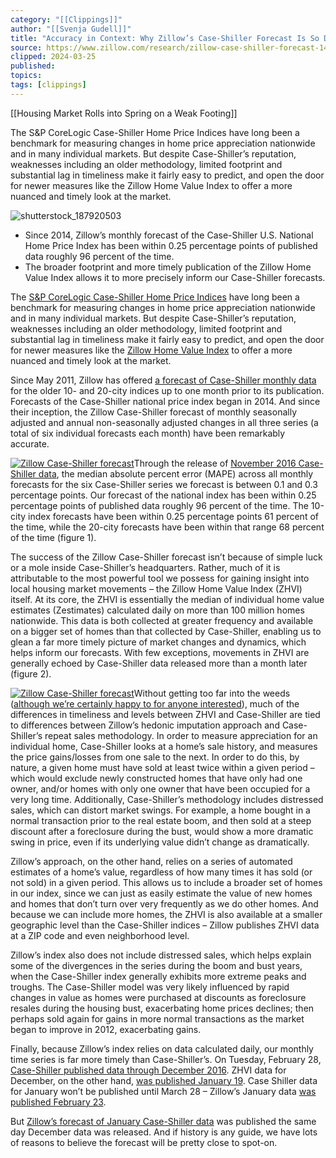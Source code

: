 ```yaml
---
category: "[[Clippings]]"
author: "[[Svenja Gudell]]"
title: "Accuracy in Context: Why Zillow’s Case-Shiller Forecast Is So Dependable"
source: https://www.zillow.com/research/zillow-case-shiller-forecast-14308/
clipped: 2024-03-25
published: 
topics: 
tags: [clippings]
---
```

[[Housing Market Rolls into Spring on a Weak Footing]]

The S&P CoreLogic Case-Shiller Home Price Indices have long been a benchmark for measuring changes in home price appreciation nationwide and in many individual markets. But despite Case-Shiller’s reputation, weaknesses including an older methodology, limited footprint and substantial lag in timeliness make it fairly easy to predict, and open the door for newer measures like the Zillow Home Value Index to offer a more nuanced and timely look at the market.

![shutterstock_187920503](https://www.zillowstatic.com/bedrock/app/uploads/sites/37/houses_chart-8898f8-1024x683.jpg)

-   Since 2014, Zillow’s monthly forecast of the Case-Shiller U.S. National Home Price Index has been within 0.25 percentage points of published data roughly 96 percent of the time.
-   The broader footprint and more timely publication of the Zillow Home Value Index allows it to more precisely inform our Case-Shiller forecasts.

The [S&P CoreLogic Case-Shiller Home Price Indices](https://us.spindices.com/index-family/real-estate/sp-corelogic-case-shiller) have long been a benchmark for measuring changes in home price appreciation nationwide and in many individual markets. But despite Case-Shiller’s reputation, weaknesses including an older methodology, limited footprint and substantial lag in timeliness make it fairly easy to predict, and open the door for newer measures like the [Zillow Home Value Index](https://www.zillow.com/research/data/) to offer a more nuanced and timely look at the market.

Since May 2011, Zillow has offered [a forecast of Case-Shiller monthly data](https://www.zillow.com/research/tag/case-shiller/) for the older 10- and 20-city indices up to one month prior to its publication. Forecasts of the Case-Shiller national price index began in 2014. And since their inception, the Zillow Case-Shiller forecast of monthly seasonally adjusted and annual non-seasonally adjusted changes in all three series (a total of six individual forecasts each month) have been remarkably accurate.

[![Zillow Case-Shiller forecast](https://wp.zillowstatic.com/3/Fig1-CS-Prediction-8dbfcf.png)](https://wp.zillowstatic.com/3/Fig1-CS-Prediction-8dbfcf.png)Through the release of [November 2016 Case-Shiller data](https://www.zillow.com/research/november-case-shiller-compare-2-14157/), the median absolute percent error (MAPE) across all monthly forecasts for the six Case-Shiller series we forecast is between 0.1 and 0.3 percentage points. Our forecast of the national index has been within 0.25 percentage points of published data roughly 96 percent of the time. The 10-city index forecasts have been within 0.25 percentage points 61 percent of the time, while the 20-city forecasts have been within that range 68 percent of the time (figure 1).

The success of the Zillow Case-Shiller forecast isn’t because of simple luck or a mole inside Case-Shiller’s headquarters. Rather, much of it is attributable to the most powerful tool we possess for gaining insight into local housing market movements – the Zillow Home Value Index (ZHVI) itself. At its core, the ZHVI is essentially the median of individual home value estimates (Zestimates) calculated daily on more than 100 million homes nationwide. This data is both collected at greater frequency and available on a bigger set of homes than that collected by Case-Shiller, enabling us to glean a far more timely picture of market changes and dynamics, which helps inform our forecasts. With few exceptions, movements in ZHVI are generally echoed by Case-Shiller data released more than a month later (figure 2).

[![Zillow Case-Shiller forecast](https://wp.zillowstatic.com/3/Fig2-CS-Index-a78b41.png)](https://wp.zillowstatic.com/3/Fig2-CS-Index-a78b41.png)Without getting too far into the weeds ([although we’re certainly happy to for anyone interested](https://wp.zillowstatic.com/3/D_LDTAppreciatingtheDifferences091313-55384b.pdf)), much of the differences in timeliness and levels between ZHVI and Case-Shiller are tied to differences between Zillow’s hedonic imputation approach and Case-Shiller’s repeat sales methodology. In order to measure appreciation for an individual home, Case-Shiller looks at a home’s sale history, and measures the price gains/losses from one sale to the next. In order to do this, by nature, a given home must have sold at least twice within a given period – which would exclude newly constructed homes that have only had one owner, and/or homes with only one owner that have been occupied for a very long time. Additionally, Case-Shiller’s methodology includes distressed sales, which can distort market swings. For example, a home bought in a normal transaction prior to the real estate boom, and then sold at a steep discount after a foreclosure during the bust, would show a more dramatic swing in price, even if its underlying value didn’t change as dramatically.

Zillow’s approach, on the other hand, relies on a series of automated estimates of a home’s value, regardless of how many times it has sold (or not sold) in a given period. This allows us to include a broader set of homes in our index, since we can just as easily estimate the value of new homes and homes that don’t turn over very frequently as we do other homes. And because we can include more homes, the ZHVI is also available at a smaller geographic level than the Case-Shiller indices – Zillow publishes ZHVI data at a ZIP code and even neighborhood level.

Zillow’s index also does not include distressed sales, which helps explain some of the divergences in the series during the boom and bust years, when the Case-Shiller index generally exhibits more extreme peaks and troughs. The Case-Shiller model was very likely influenced by rapid changes in value as homes were purchased at discounts as foreclosure resales during the housing bust, exacerbating home prices declines; then perhaps sold again for gains in more normal transactions as the market began to improve in 2012, exacerbating gains.

Finally, because Zillow’s index relies on data calculated daily, our monthly time series is far more timely than Case-Shiller’s. On Tuesday, February 28, [Case-Shiller published data through December 2016](https://www.zillow.com/research/2016-december-case-shiller-compare-14300/). ZHVI data for December, on the other hand, [was published January 19](https://www.zillow.com/research/december-2016-market-report-14098/). Case Shiller data for January won’t be published until March 28 – Zillow’s January data [was published February 23](https://www.zillow.com/research/january-2017-market-report-14254/).

But [Zillow’s forecast of January Case-Shiller data](https://www.zillow.com/research/2017-january-case-shiller-forecast-14305/) was published the same day December data was released. And if history is any guide, we have lots of reasons to believe the forecast will be pretty close to spot-on.